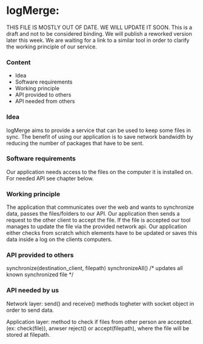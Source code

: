 # logMerge: 

THIS FILE IS MOSTLY OUT OF DATE. WE WILL UPDATE IT SOON.
This is a draft and not to be considered binding.
We will publish a reworked version later this week.
We are waiting for a link to a similar tool in order to clarify the working principle of our service.

### Content

* Idea
* Software requirements
* Working principle
* API provided to others
* API needed from others

### Idea

logMerge aims to provide a service that can be used to keep some files in sync.
The benefit of using our application is to save network bandwidth by reducing the number of packages that have to be sent.

### Software requirements

Our application needs access to the files on the computer it is installed on.
For needed API see chapter below.

### Working principle

The application that communicates over the web and wants to synchronize data, passes the files/folders to our API.
Our application then sends a request to the other client to accept the file. If the file is accepted our tool manages to update the file via the provided network api.
Our application either checks from scratch which elements have to be updated or saves this data inside a log on the clients computers.

### API provided to others

synchronize(destination_client, filepath)
synchronizeAll() /* updates all known synchronized file */

### API needed by us

Network layer: send() and receive() methods togheter with socket object in order to send data.

Application layer: method to check if files from other person are accepted. (ex: check(file)), anwser reject() or accept(filepath), where the file will be stored at filepath.
